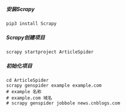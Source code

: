 ##### 安装Scrapy
```
pip3 install Scrapy
```
##### Scrapy创建项目
```
scrapy startproject ArticleSpider
```
##### 初始化项目
```
cd ArticleSpider
scrapy genspider example example.com
# example 名称
# example.com 域名
# scrapy genspider jobbole news.cnblogs.com
```